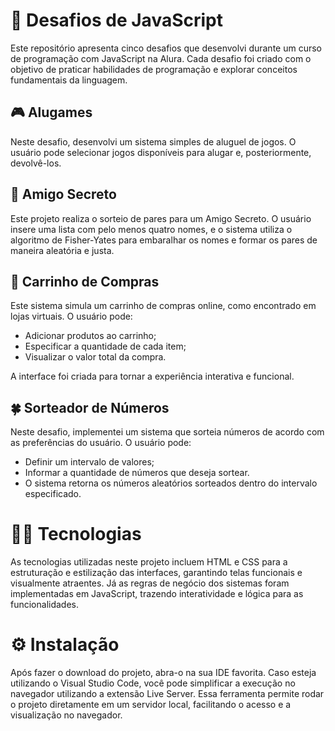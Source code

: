 # :rocket: Desafios de JavaScript

Este repositório apresenta cinco desafios que desenvolvi durante um curso de programação 
com JavaScript na Alura. Cada desafio foi criado com o objetivo de praticar habilidades de
programação e explorar conceitos fundamentais da linguagem.

## :video_game: Alugames

Neste desafio, desenvolvi um sistema simples de aluguel de jogos.
O usuário pode selecionar jogos disponíveis para alugar e, posteriormente, devolvê-los.

## :gift: Amigo Secreto

Este projeto realiza o sorteio de pares para um Amigo Secreto. O usuário insere uma lista com 
pelo menos quatro nomes, e o sistema utiliza o algoritmo de Fisher-Yates para embaralhar os 
nomes e formar os pares de maneira aleatória e justa.

## :shopping_cart: Carrinho de Compras

Este sistema simula um carrinho de compras online, como encontrado em lojas virtuais.
O usuário pode:

- Adicionar produtos ao carrinho;
- Especificar a quantidade de cada item;
- Visualizar o valor total da compra.

 A interface foi criada para tornar a experiência interativa e funcional.

## :four_leaf_clover: Sorteador de Números

Neste desafio, implementei um sistema que sorteia números de acordo com as preferências do usuário.
O usuário pode:

- Definir um intervalo de valores;
- Informar a quantidade de números que deseja sortear.
- O sistema retorna os números aleatórios sorteados dentro do intervalo especificado.

# :woman_technologist: Tecnologias

As tecnologias utilizadas neste projeto incluem HTML e CSS para a estruturação e estilização das interfaces, garantindo telas funcionais e visualmente atraentes. Já as regras de negócio dos sistemas foram implementadas em JavaScript, trazendo interatividade e lógica para as funcionalidades.

# :gear: Instalação

Após fazer o download do projeto, abra-o na sua IDE favorita. Caso esteja utilizando o Visual Studio Code, 
você pode simplificar a execução no navegador utilizando a extensão Live Server. Essa ferramenta permite
rodar o projeto diretamente em um servidor local, facilitando o acesso e a visualização no navegador.







